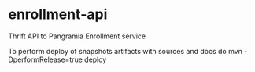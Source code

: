 # enrollment-api
Thrift API to Pangramia Enrollment service

To perform deploy of snapshots artifacts with sources and docs do
mvn -DperformRelease=true deploy
